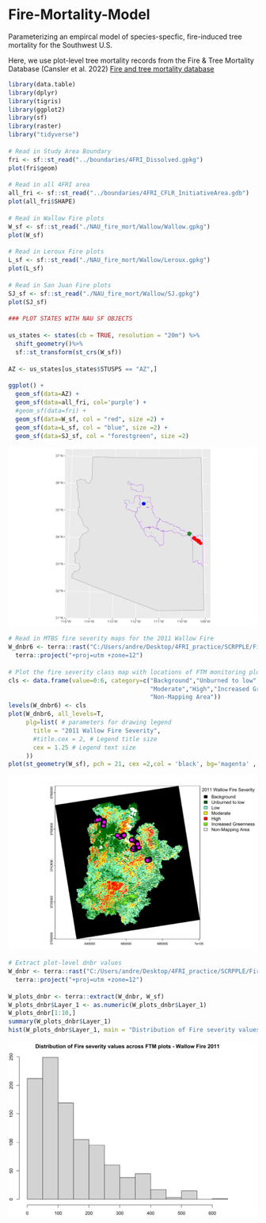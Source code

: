 # Fire-Mortality-Model
Parameterizing an empircal model of species-specfic, fire-induced tree mortality for the Southwest U.S. 

Here, we use plot-level tree mortality records from the Fire & Tree Mortality Database (Cansler et al. 2022) <a href="https://www.fs.usda.gov/rds/archive/catalog/RDS-2020-0001-2">Fire and tree mortality database</a>

``` r
library(data.table)
library(dplyr)
library(tigris)
library(ggplot2)
library(sf)
library(raster)
library("tidyverse")

# Read in Study Area Boundary
fri <- sf::st_read("../boundaries/4FRI_Dissolved.gpkg")
plot(fri$geom)

# Read in all 4FRI area
all_fri <- sf::st_read("../boundaries/4FRI_CFLR_InitiativeArea.gdb")
plot(all_fri$SHAPE)

# Read in Wallow Fire plots
W_sf <- sf::st_read("./NAU_fire_mort/Wallow/Wallow.gpkg")
plot(W_sf)

# Read in Leroux Fire plots 
L_sf <- sf::st_read("./NAU_fire_mort/Wallow/Leroux.gpkg")
plot(L_sf)

# Read in San Juan Fire plots
SJ_sf <- sf::st_read("./NAU_fire_mort/Wallow/SJ.gpkg")
plot(SJ_sf)

### PLOT STATES WITH NAU SF OBJECTS

us_states <- states(cb = TRUE, resolution = "20m") %>%
  shift_geometry()%>%
  sf::st_transform(st_crs(W_sf))

AZ <- us_states[us_states$STUSPS == "AZ",]

ggplot() +
  geom_sf(data=AZ) +
  geom_sf(data=all_fri, col='purple') +
  #geom_sf(data=fri) +
  geom_sf(data=W_sf, col = "red", size =2) +
  geom_sf(data=L_sf, col = "blue", size =2) +
  geom_sf(data=SJ_sf, col = "forestgreen", size =2)

```
![](imgs/StudyArea.svg)<!-- -->

```r
# Read in MTBS fire severity maps for the 2011 Wallow Fire
W_dnbr6 <- terra::rast("C:/Users/andre/Desktop/4FRI_practice/SCRPPLE/FireDataBundles/2011/az3360210944920110529_20110514_20120524_dnbr6.tif") %>%
  terra::project("+proj=utm +zone=12")

# Plot the fire severity class map with locations of FTM monitoring plots 
cls <- data.frame(value=0:6, category=c("Background","Unburned to low","Low",
                                        "Moderate","High","Increased Greenness",
                                        "Non-Mapping Area"))
levels(W_dnbr6) <- cls
plot(W_dnbr6, all_levels=T,
     plg=list( # parameters for drawing legend
       title = "2011 Wallow Fire Severity",
       #title.cex = 2, # Legend title size
       cex = 1.25 # Legend text size
     ))
plot(st_geometry(W_sf), pch = 21, cex =2,col = 'black', bg='magenta' , lwd=3, add = T)

```

![](imgs/WallowFireSev_withPlots.svg)<!-- -->

```r
# Extract plot-level dnbr values 
W_dnbr <- terra::rast("C:/Users/andre/Desktop/4FRI_practice/SCRPPLE/FireDataBundles/2011/az3360210944920110529_20110514_20120524_dnbr.tif")%>%
  terra::project("+proj=utm +zone=12")

W_plots_dnbr <- terra::extract(W_dnbr, W_sf)
W_plots_dnbr$Layer_1 <- as.numeric(W_plots_dnbr$Layer_1)
W_plots_dnbr[1:10,]
summary(W_plots_dnbr$Layer_1)
hist(W_plots_dnbr$Layer_1, main = "Distribution of Fire severity values across FTM plots - Wallow Fire 2011")

```
![](imgs/WallowFIre_Plots_Histogram.svg)<!-- -->
